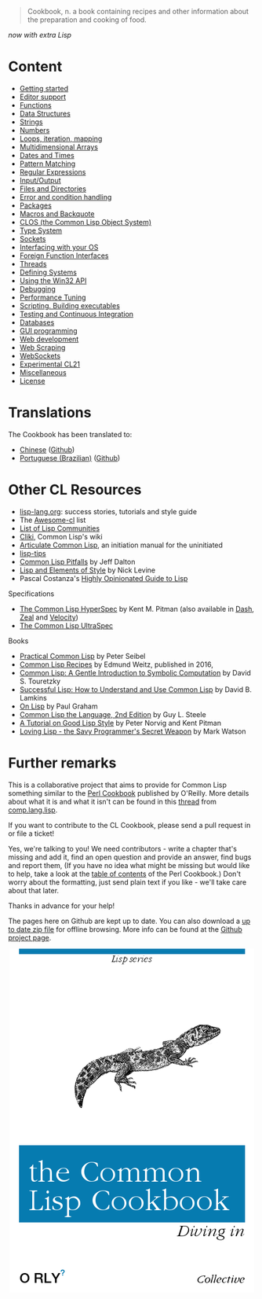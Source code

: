 > Cookbook, n.
> a book containing recipes and other information about the preparation and cooking of food.

*now with extra Lisp*


# Content

<p id="two-cols"></p>

* [Getting started](getting-started.md)
* [Editor support](editor-support.md)
* [Functions](functions.md)
* [Data Structures](data-structures.md)
* [Strings](strings.md)
* [Numbers](numbers.md)
* [Loops, iteration, mapping](iteration.md)
* [Multidimensional Arrays](arrays.md)
* [Dates and Times](dates_and_times.md)
* [Pattern Matching](pattern_matching.md)
* [Regular Expressions](regexp.md)
* [Input/Output](io.md)
* [Files and Directories](files.md)
* [Error and condition handling](error_handling.md)
* [Packages](packages.md)
* [Macros and Backquote](macros.md)
* [CLOS (the Common Lisp Object System)](clos.md)
* [Type System](type.md)
* [Sockets](sockets.md)
* [Interfacing with your OS](os.md)
* [Foreign Function Interfaces](ffi.md)
* [Threads](process.md)
* [Defining Systems](systems.md)
* [Using the Win32 API](win32.md)
* [Debugging](debugging.md)
* [Performance Tuning](performance.md)
* [Scripting. Building executables](scripting.md)
* [Testing and Continuous Integration](testing.md)
* [Databases](databases.md)
* [GUI programming](gui.md)
* [Web development](web.md)
* [Web Scraping](web-scraping.md)
* [WebSockets](websockets.md)
* [Experimental CL21](cl21.md)
* [Miscellaneous](misc.md)
* [License](license.md)

# Translations

The Cookbook has been translated to:

* [Chinese](https://oneforalone.github.io/cl-cookbook-cn/#/) ([Github](https://github.com/oneforalone/cl-cookbook-cn))
* [Portuguese (Brazilian)](https://book.lisp.com.br/) ([Github](https://github.com/commonlispbr/cl-cookbook))

# Other CL Resources

<p id="two-cols"></p>

* [lisp-lang.org](http://lisp-lang.org/): success stories, tutorials and style guide
* The [Awesome-cl](https://github.com/CodyReichert/awesome-cl) list
* [List of Lisp Communities](https://github.com/CodyReichert/awesome-cl#community)
* [Cliki](http://www.cliki.net/), Common Lisp's wiki
* [Articulate Common Lisp](http://articulate-lisp.com/), an initiation manual for the uninitiated
* [lisp-tips](https://github.com/lisp-tips/lisp-tips/issues/)
* [Common Lisp Pitfalls](https://raw.githubusercontent.com/ebzzry/cl-pitfalls/master/cl-pitfalls.txt) by Jeff Dalton
* [Lisp and Elements of Style](http://web.archive.org/web/20190316190256/https://www.nicklevine.org/declarative/lectures/) by Nick Levine
* Pascal Costanza's [Highly Opinionated Guide to Lisp](http://www.p-cos.net/lisp/guide.html)

Specifications

* [The Common Lisp HyperSpec](http://www.lispworks.com/documentation/HyperSpec/Front/index.htm) by Kent M. Pitman (also available in [Dash](https://kapeli.com/dash), [Zeal](https://zealdocs.org/) and [Velocity](https://velocity.silverlakesoftware.com/))
* [The Common Lisp UltraSpec](http://phoe.tymoon.eu/clus/doku.php)

Books

* [Practical Common Lisp](http://www.gigamonkeys.com/book/) by Peter Seibel
* [Common Lisp Recipes](http://weitz.de/cl-recipes/) by Edmund Weitz, published in 2016,
* [Common Lisp: A Gentle Introduction to Symbolic Computation](http://www-2.cs.cmu.edu/~dst/LispBook/) by David S. Touretzky
* [Successful Lisp: How to Understand and Use Common Lisp](https://successful-lisp.blogspot.com/p/httpsdrive.html) by David B. Lamkins
* [On Lisp](http://www.paulgraham.com/onlisptext.html) by Paul Graham
* [Common Lisp the Language, 2nd Edition](http://www-2.cs.cmu.edu/Groups/AI/html/cltl/cltl2.html) by Guy L. Steele
* [A Tutorial on Good Lisp Style](https://www.cs.umd.edu/%7Enau/cmsc421/norvig-lisp-style.pdf) by Peter Norvig and Kent Pitman
* [Loving Lisp - the Savy Programmer's Secret Weapon](https://leanpub.com/lovinglisp/) by Mark Watson


# Further remarks

This is a collaborative project that aims to provide for Common Lisp something
similar to the [Perl Cookbook][perl] published by O'Reilly. More details about
what it is and what it isn't can be found in this [thread][thread] from
[comp.lang.lisp][cll].

If you want to contribute to the CL Cookbook, please send a pull request in or
file a ticket!

Yes, we're talking to you! We need contributors - write a chapter that's missing
and add it, find an open question and provide an answer, find bugs and report
them, (If you have no idea what might be missing but would like to help, take a
look at the [table of contents][toc] of the Perl Cookbook.) Don't worry about
the formatting, just send plain text if you like - we'll take care about that
later.

Thanks in advance for your help!

The pages here on Github are kept up to date. You can also download a
[up to date zip file][zip] for offline browsing. More info can be found at the
[Github project page][gh].

<div style="text-align: center">
    <img src="orly-cover.png"/>
</div>

[cll]: news:comp.lang.lisp
[perl]: http://www.oreilly.com/catalog/cookbook/
[thread]: http://groups.google.com/groups?threadm=m3it9soz3m.fsf%40bird.agharta.de
[toc]: http://www.oreilly.com/catalog/cookbook/
[zip]: https://github.com/LispCookbook/cl-cookbook/archive/master.zip
[gh]: https://github.com/LispCookbook/cl-cookbook
